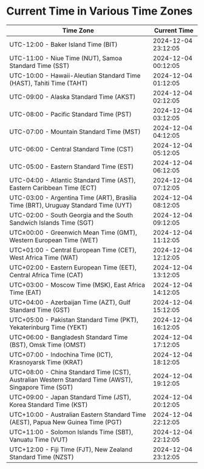 # Current Time in Various Time Zones

| Time Zone | Current Time |
|-----------|--------------|
| UTC-12:00 - Baker Island Time (BIT) | 2024-12-04 23:12:05 |
| UTC-11:00 - Niue Time (NUT), Samoa Standard Time (SST) | 2024-12-04 00:12:05 |
| UTC-10:00 - Hawaii-Aleutian Standard Time (HAST), Tahiti Time (TAHT) | 2024-12-04 01:12:05 |
| UTC-09:00 - Alaska Standard Time (AKST) | 2024-12-04 02:12:05 |
| UTC-08:00 - Pacific Standard Time (PST) | 2024-12-04 03:12:05 |
| UTC-07:00 - Mountain Standard Time (MST) | 2024-12-04 04:12:05 |
| UTC-06:00 - Central Standard Time (CST) | 2024-12-04 05:12:05 |
| UTC-05:00 - Eastern Standard Time (EST) | 2024-12-04 06:12:05 |
| UTC-04:00 - Atlantic Standard Time (AST), Eastern Caribbean Time (ECT) | 2024-12-04 07:12:05 |
| UTC-03:00 - Argentina Time (ART), Brasília Time (BRT), Uruguay Standard Time (UYT) | 2024-12-04 08:12:05 |
| UTC-02:00 - South Georgia and the South Sandwich Islands Time (SGT) | 2024-12-04 09:12:05 |
| UTC±00:00 - Greenwich Mean Time (GMT), Western European Time (WET) | 2024-12-04 11:12:05 |
| UTC+01:00 - Central European Time (CET), West Africa Time (WAT) | 2024-12-04 12:12:05 |
| UTC+02:00 - Eastern European Time (EET), Central Africa Time (CAT) | 2024-12-04 13:12:05 |
| UTC+03:00 - Moscow Time (MSK), East Africa Time (EAT) | 2024-12-04 14:12:05 |
| UTC+04:00 - Azerbaijan Time (AZT), Gulf Standard Time (GST) | 2024-12-04 15:12:05 |
| UTC+05:00 - Pakistan Standard Time (PKT), Yekaterinburg Time (YEKT) | 2024-12-04 16:12:05 |
| UTC+06:00 - Bangladesh Standard Time (BST), Omsk Time (OMST) | 2024-12-04 17:12:05 |
| UTC+07:00 - Indochina Time (ICT), Krasnoyarsk Time (KRAT) | 2024-12-04 18:12:05 |
| UTC+08:00 - China Standard Time (CST), Australian Western Standard Time (AWST), Singapore Time (SGT) | 2024-12-04 19:12:05 |
| UTC+09:00 - Japan Standard Time (JST), Korea Standard Time (KST) | 2024-12-04 20:12:05 |
| UTC+10:00 - Australian Eastern Standard Time (AEST), Papua New Guinea Time (PGT) | 2024-12-04 22:12:05 |
| UTC+11:00 - Solomon Islands Time (SBT), Vanuatu Time (VUT) | 2024-12-04 22:12:05 |
| UTC+12:00 - Fiji Time (FJT), New Zealand Standard Time (NZST) | 2024-12-04 23:12:05 |
